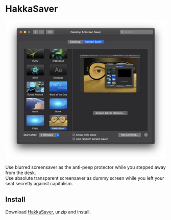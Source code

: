 # HakkaSaver

![](docs/screenshot.png)


Use blurred screensaver as the anti-peep protector while you stepped away from the desk.  
Use absolute transparent screensaver as dummy screen while you left your seat secretly against capitalism.

## Install
Download [HakkaSaver](https://github.com/saiday/HakkaSaver/releases/download/0.0.1/HakkaSaver.zip), unzip and install.
